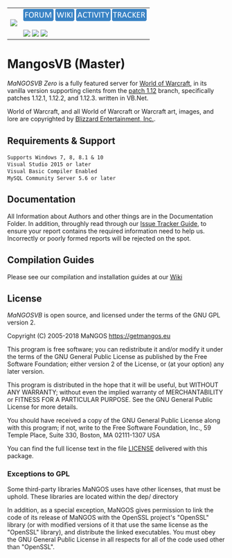 <table border=0 cellpadding=0 cellspacing=0 valign='top'><tr>
<td><a href='https://www.getmangos.eu' target='getmangos.eu'><img src='https://www.getmangos.eu/!assets_mangos/logo.png' border=0></a></td>
<td valign='top'>
<a href='https://www.getmangos.eu/forums/' target='getmangos.forum'><img src='/icons/FORUM.gif' border=0></a>
<a href='https://www.getmangos.eu/wiki' target='getmangos.wiki'><img src='/icons/WIKI.gif' border=0></a>
<a href='https://www.getmangos.eu/github-activity/' target='getmangos.activity'><img src='/icons/ACTIVITY.gif' border=0></a>
<a href='https://www.getmangos.eu/bug-tracker/mangos-zero/' target='getmangos.tracker'><img src='/icons/TRACKER.gif' border=0></a>
<br /> <br/> 
<a href='http://isitmaintained.com/project/mangosVB/serverZero' target='MangosZero'><img src='http://isitmaintained.com/badge/resolution/mangosVB/serverZero.svg' border=0></a> <a href='http://isitmaintained.com/project/mangosVB/serverZero' target='MangosZero'><img src='http://isitmaintained.com/badge/open/mangosVB/serverZero.svg' border=0></a> 
<a href="http://makeapullrequest.com"><img src="https://img.shields.io/badge/PRs-welcome-brightgreen.svg?style=flat"/></a>
</td></tr></table>

MangosVB (Master)
==========
*MaNGOSVB Zero* is a fully featured server for [World of Warcraft][2], in its vanilla
version supporting clients from the [patch 1.12][50] branch, specifically patches
1.12.1, 1.12.2, and 1.12.3. written in VB.Net.

World of Warcraft, and all World of Warcraft or Warcraft art, images, and lore are
copyrighted by [Blizzard Entertainment, Inc.][1].

## Requirements & Support
    Supports Windows 7, 8, 8.1 & 10
    Visual Studio 2015 or later
    Visual Basic Compiler Enabled
    MySQL Community Server 5.6 or later

## Documentation

All Information about Authors and other things are in the Documentation Folder.
In addition, throughly read through our [Issue Tracker Guide](ISSUE_TEMPLATE.md), to ensure your report contains the required information need to help us.
Incorrectly or poorly formed reports will be rejected on the spot.


## Compilation Guides

Please see our compilation and installation guides at our [Wiki][20]

## License

*MaNGOSVB* is open source, and licensed under the terms of the GNU GPL version 2.

  Copyright (C) 2005-2018  MaNGOS <https://getmangos.eu>

  This program is free software; you can redistribute it and/or modify
  it under the terms of the GNU General Public License as published by
  the Free Software Foundation; either version 2 of the License, or
  (at your option) any later version.

  This program is distributed in the hope that it will be useful,
  but WITHOUT ANY WARRANTY; without even the implied warranty of
  MERCHANTABILITY or FITNESS FOR A PARTICULAR PURPOSE.  See the
  GNU General Public License for more details.

  You should have received a copy of the GNU General Public License
  along with this program; if not, write to the Free Software
  Foundation, Inc., 59 Temple Place, Suite 330, Boston, MA  02111-1307  USA

  You can find the full license text in the file [LICENSE](LICENSE.MD) delivered with this
  package.

### Exceptions to GPL

  Some third-party libraries MaNGOS uses have other licenses, that must be
  uphold.  These libraries are located within the dep/ directory

  In addition, as a special exception, MaNGOS gives permission to link the code
  of its release of MaNGOS with the OpenSSL project's "OpenSSL" library
  (or with modified versions of it that use the same license as the "OpenSSL"
  library), and distribute the linked executables. You must obey the GNU
  General Public License in all respects for all of the code used other than
  "OpenSSL".

[1]: http://blizzard.com/ "Blizzard Entertainment Inc. � we love you!"
[2]: http://battle.net/wow/ "World of Warcraft"

[10]: http://a.dependency.net/ "A � dependency"

[20]: https://github.com/mangoswiki/Wiki/wiki/MaNGOS%20Installation/ "Wiki"

[50]: http://www.wowpedia.org/Patch_1.12.0 "Vanilla WoW � Patch 1.12.0 release notes"

[100]: https://getmangos.eu/ "MaNGOS Community Project Website / Forums"

[110]: http://github.com/mangosvb "MaNGOSVB� github organization"
[111]: http://github.com/mangosvb/serverZero "MaNGOSVB ServerZero � server repository"
[113]: http://github.com/mangosvb/databaseZero "MaNGOSVB DatabaseZero � content database repository"

[201]: http://www.microsoft.com/express/ "Visual Studio Express � free, limited edition"
[202]: http://gcc.gnu.org/ "GCC"
[203]: http://clang.llvm.org/ "Clang"

[251]: http://www.cmake.org/ "CMake � Cross Platform Make"
